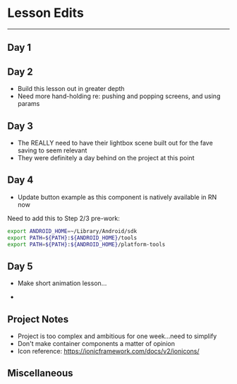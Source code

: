 # Lesson Edits
----

## Day 1


## Day 2

- Build this lesson out in greater depth
- Need more hand-holding re: pushing and popping screens, and using params

## Day 3

- The REALLY need to have their lightbox scene built out for the fave saving to seem relevant
- They were definitely a day behind on the project at this point

## Day 4

- Update button example as this component is natively available in RN now

Need to add this to Step 2/3 pre-work:

```bash
export ANDROID_HOME=~/Library/Android/sdk
export PATH=${PATH}:${ANDROID_HOME}/tools
export PATH=${PATH}:${ANDROID_HOME}/platform-tools
```

## Day 5

- Make short animation lesson...

- 

## Project Notes

- Project is too complex and ambitious for one week...need to simplify
- Don't make container components a matter of opinion
- Icon reference: https://ionicframework.com/docs/v2/ionicons/

## Miscellaneous
